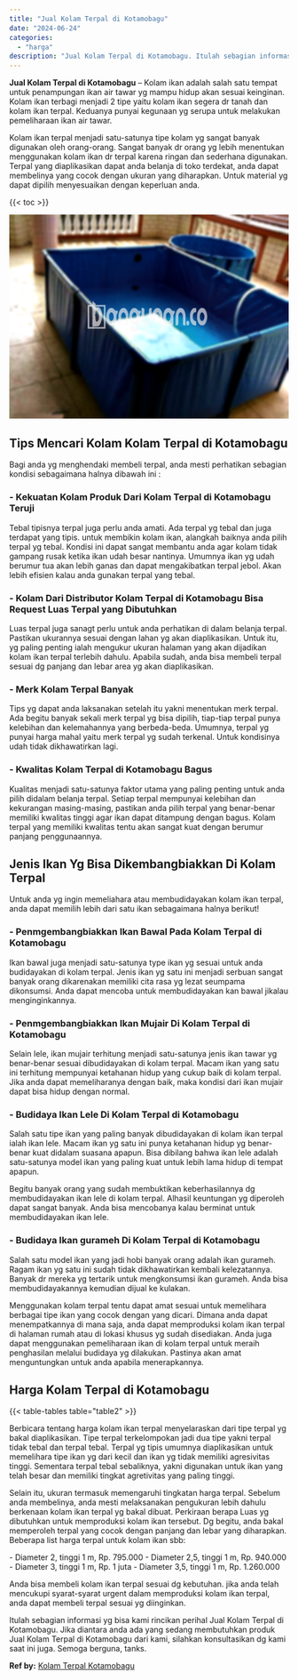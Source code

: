 ```yaml
---
title: "Jual Kolam Terpal di Kotamobagu"
date: "2024-06-24"
categories: 
  - "harga"
description: "Jual Kolam Terpal di Kotamobagu. Itulah sebagian informasi yg bisa kami rincikan perihal Jual Kolam Terpal di Kotamobagu. Jika diantara anda ada yang sedang..."
---
```


**Jual Kolam Terpal di Kotamobagu** – Kolam ikan adalah salah satu tempat untuk penampungan ikan air tawar yg mampu hidup akan sesuai keinginan. Kolam ikan terbagi menjadi 2 tipe yaitu kolam ikan segera dr tanah dan kolam ikan terpal. Keduanya punyai kegunaan yg serupa untuk melakukan pemeliharaan ikan air tawar.

Kolam ikan terpal menjadi satu-satunya tipe kolam yg sangat banyak digunakan oleh orang-orang. Sangat banyak dr orang yg lebih menentukan menggunakan kolam ikan dr terpal karena ringan dan sederhana digunakan. Terpal yang diaplikasikan dapat anda belanja di toko terdekat, anda dapat membelinya yang cocok dengan ukuran yang diharapkan. Untuk material yg dapat dipilih menyesuaikan dengan keperluan anda.

{{< toc >}}

![Jual Kolam Terpal di Kotamobagu](/images/jual-kolam-terpal-22.png)

## Tips Mencari Kolam Kolam Terpal di Kotamobagu

Bagi anda yg menghendaki membeli terpal, anda mesti perhatikan sebagian kondisi sebagaimana halnya dibawah ini :

### \- Kekuatan Kolam Produk Dari Kolam Terpal di Kotamobagu Teruji

Tebal tipisnya terpal juga perlu anda amati. Ada terpal yg tebal dan juga terdapat yang tipis. untuk membikin kolam ikan, alangkah baiknya anda pilih terpal yg tebal. Kondisi ini dapat sangat membantu anda agar kolam tidak gampang rusak ketika ikan udah besar nantinya. Umumnya ikan yg udah berumur tua akan lebih ganas dan dapat mengakibatkan terpal jebol. Akan lebih efisien kalau anda gunakan terpal yang tebal.

### \- Kolam Dari Distributor Kolam Terpal di Kotamobagu Bisa Request Luas Terpal yang Dibutuhkan

Luas terpal juga sanagt perlu untuk anda perhatikan di dalam belanja terpal. Pastikan ukurannya sesuai dengan lahan yg akan diaplikasikan. Untuk itu, yg paling penting ialah mengukur ukuran halaman yang akan dijadikan kolam ikan terpal terlebih dahulu. Apabila sudah, anda bisa membeli terpal sesuai dg panjang dan lebar area yg akan diaplikasikan.

### \- Merk Kolam Terpal Banyak

Tips yg dapat anda laksanakan setelah itu yakni menentukan merk terpal. Ada begitu banyak sekali merk terpal yg bisa dipilih, tiap-tiap terpal punya kelebihan dan kelemahannya yang berbeda-beda. Umumnya, terpal yg punyai harga mahal yaitu merk terpal yg sudah terkenal. Untuk kondisinya udah tidak dikhawatirkan lagi.

### \- Kwalitas Kolam Terpal di Kotamobagu Bagus

Kualitas menjadi satu-satunya faktor utama yang paling penting untuk anda pilih didalam belanja terpal. Setiap terpal mempunyai kelebihan dan kekurangan masing-masing, pastikan anda pilih terpal yang benar-benar memiliki kwalitas tinggi agar ikan dapat ditampung dengan bagus. Kolam terpal yang memiliki kwalitas tentu akan sangat kuat dengan berumur panjang penggunaannya.

## Jenis Ikan Yg Bisa Dikembangbiakkan Di Kolam Terpal

Untuk anda yg ingin memeliahara atau membudidayakan kolam ikan terpal, anda dapat memilih lebih dari satu ikan sebagaimana halnya berikut!

### \- Penmgembangbiakkan Ikan Bawal Pada Kolam Terpal di Kotamobagu

Ikan bawal juga menjadi satu-satunya type ikan yg sesuai untuk anda budidayakan di kolam terpal. Jenis ikan yg satu ini menjadi serbuan sangat banyak orang dikarenakan memiliki cita rasa yg lezat seumpama dikonsumsi. Anda dapat mencoba untuk membudidayakan kan bawal jikalau menginginkannya.

### \- Penmgembangbiakkan Ikan Mujair Di Kolam Terpal di Kotamobagu

Selain lele, ikan mujair terhitung menjadi satu-satunya jenis ikan tawar yg benar-benar sesuai dibudidayakan di kolam terpal. Macam ikan yang satu ini terhitung mempunyai ketahanan hidup yang cukup baik di kolam terpal. Jika anda dapat memeliharanya dengan baik, maka kondisi dari ikan mujair dapat bisa hidup dengan normal.

### \- Budidaya Ikan Lele Di Kolam Terpal di Kotamobagu

Salah satu tipe ikan yang paling banyak dibudidayakan di kolam ikan terpal ialah ikan lele. Macam ikan yg satu ini punya ketahanan hidup yg benar-benar kuat didalam suasana apapun. Bisa dibilang bahwa ikan lele adalah satu-satunya model ikan yang paling kuat untuk lebih lama hidup di tempat apapun.

Begitu banyak orang yang sudah membuktikan keberhasilannya dg membudidayakan ikan lele di kolam terpal. Alhasil keuntungan yg diperoleh dapat sangat banyak. Anda bisa mencobanya kalau berminat untuk membudidayakan ikan lele.

### \- Budidaya Ikan gurameh Di Kolam Terpal di Kotamobagu

Salah satu model ikan yang jadi hobi banyak orang adalah ikan gurameh. Ragam ikan yg satu ini sudah tidak dikhawatirkan kembali kelezatannya. Banyak dr mereka yg tertarik untuk mengkonsumsi ikan gurameh. Anda bisa membudidayakannya kemudian dijual ke kulakan.

Menggunakan kolam terpal tentu dapat amat sesuai untuk memelihara berbagai tipe ikan yang cocok dengan yang dicari. Dimana anda dapat menempatkannya di mana saja, anda dapat memproduksi kolam ikan terpal di halaman rumah atau di lokasi khusus yg sudah disediakan. Anda juga dapat menggunakan pemeliharaan ikan di kolam terpal untuk meraih penghasilan melalui budidaya yg dilakukan. Pastinya akan amat menguntungkan untuk anda apabila menerapkannya.

## Harga Kolam Terpal di Kotamobagu

{{< table-tables table="table2" >}}

Berbicara tentang harga kolam ikan terpal menyelaraskan dari tipe terpal yg bakal diaplikasikan. Tipe terpal terkelompokan jadi dua tipe yakni terpal tidak tebal dan terpal tebal. Terpal yg tipis umumnya diaplikasikan untuk memelihara tipe ikan yg dari kecil dan ikan yg tidak memiliki agresivitas tinggi. Sementara terpal tebal sebaliknya, yakni digunakan untuk ikan yang telah besar dan memiliki tingkat agretivitas yang paling tinggi.

Selain itu, ukuran termasuk memengaruhi tingkatan harga terpal. Sebelum anda membelinya, anda mesti melaksanakan pengukuran lebih dahulu berkenaan kolam ikan terpal yg bakal dibuat. Perkiraan berapa Luas yg dibutuhkan untuk memproduksi kolam ikan tersebut. Dg begitu, anda bakal memperoleh terpal yang cocok dengan panjang dan lebar yang diharapkan. Beberapa list harga terpal untuk kolam ikan sbb:

\- Diameter 2, tinggi 1 m, Rp. 795.000 - Diameter 2,5, tinggi 1 m, Rp. 940.000 - Diameter 3, tinggi 1 m, Rp. 1 juta - Diameter 3,5, tinggi 1 m, Rp. 1.260.000

Anda bisa membeli kolam ikan terpal sesuai dg kebutuhan. jika anda telah mencukupi syarat-syarat urgent dalam memproduksi kolam ikan terpal, anda dapat membeli terpal sesuai yg diinginkan.

Itulah sebagian informasi yg bisa kami rincikan perihal Jual Kolam Terpal di Kotamobagu. Jika diantara anda ada yang sedang membutuhkan produk Jual Kolam Terpal di Kotamobagu dari kami, silahkan konsultasikan dg kami saat ini juga. Semoga berguna, tanks.

**Ref by:** [Kolam Terpal Kotamobagu](https://id.wikipedia.org/wiki/Kolam)
